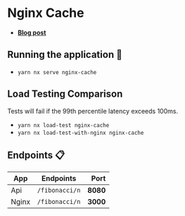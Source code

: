 # Nginx Cache

- **[Blog post](https://dev.to/chseki/caching-with-nginx-2ob2)**

## Running the application :scroll:

- `yarn nx serve nginx-cache`

## Load Testing Comparison

Tests will fail if the 99th percentile latency exceeds 100ms.

- `yarn nx load-test nginx-cache`
- `yarn nx load-test-with-nginx nginx-cache`

## Endpoints :clipboard:

| App     | Endpoints              | Port    |
| ------- |:----------------------:| -------:|
| Api     |   `/fibonacci/n`       | **8080**|
| Nginx   |   `/fibonacci/n`       | **3000**|